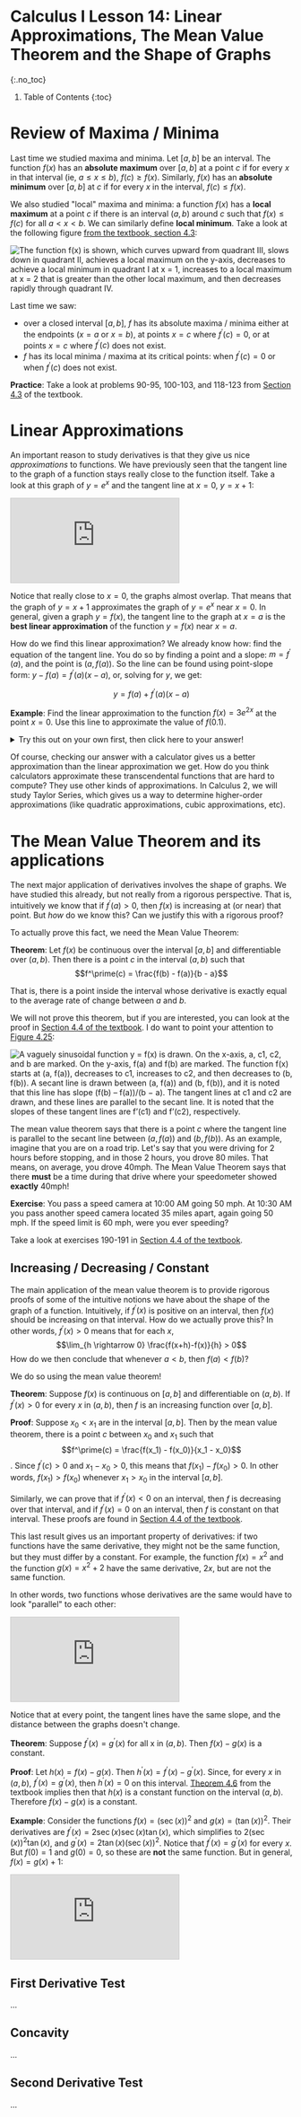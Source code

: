 # Calculus I Lesson 14: Linear Approximations, The Mean Value Theorem and the Shape of Graphs
{:.no_toc}

1. Table of Contents
{:toc}

# Review of Maxima / Minima

Last time we studied maxima and minima. Let $[a, b]$ be an interval. The function $f(x)$ has an **absolute maximum** over $[a, b]$ at a point $c$ if for every $x$ in that interval (ie, $a \leq x \leq b$), $f(c) \geq f(x)$. Similarly, $f(x)$ has an **absolute minimum** over $[a, b]$ at $c$ if for every $x$ in the interval, $f(c) \leq f(x)$.

We also studied "local" maxima and minima: a function $f(x)$ has a **local maximum** at a point $c$ if there is an interval $(a, b)$ around $c$ such that $f(x) \leq f(c)$ for all $a < x < b$. We can similarly define **local minimum**. Take a look at the following figure [from the textbook, section 4.3](https://openstax.org/books/calculus-volume-1/pages/4-3-maxima-and-minima):

<img src="https://openstax.org/resources/e585f057904f6a4921f41459177c281a6e560558" data-media-type="image/jpeg" alt="The function f(x) is shown, which curves upward from quadrant III, slows down in quadrant II, achieves a local maximum on the y-axis, decreases to achieve a local minimum in quadrant I at x = 1, increases to a local maximum at x = 2 that is greater than the other local maximum, and then decreases rapidly through quadrant IV." />

Last time we saw:

* over a closed interval $[a, b]$, $f$ has its absolute maxima / minima either at the endpoints ($x = a$ or $x = b$), at points $x = c$ where $f^\prime(c) = 0$, or at points $x = c$ where $f^\prime(c)$ does not exist.
* $f$ has its local minima / maxima at its critical points: when $f^\prime(c) = 0$ or when $f^\prime(c)$ does not exist.

**Practice**: Take a look at problems 90-95, 100-103, and 118-123 from [Section 4.3](https://openstax.org/books/calculus-volume-1/pages/4-3-maxima-and-minima) of the textbook.

# Linear Approximations

An important reason to study derivatives is that they give us nice *approximations* to functions. We have previously seen that the tangent line to the graph of a function stays really close to the function itself.  Take a look at this graph of $y = e^x$ and the tangent line at $x = 0$, $y = x + 1$:

<div class="desmos-container">
<iframe src="https://www.desmos.com/calculator/ke8yjpmngf?embed" style="border: 1px solid #ccc" frameborder=0></iframe>
</div>

Notice that really close to $x = 0$, the graphs almost overlap. That means that the graph of $y = x + 1$ approximates the graph of $y = e^x$ near $x = 0$. In general, given a graph $y = f(x)$, the tangent line to the graph at $x = a$ is the **best linear approximation** of the function $y = f(x)$ near $x = a$.

How do we find this linear approximation? We already know how: find the equation of the tangent line. You do so by finding a point and a slope: $m = f^\prime(a)$, and the point is $(a, f(a))$. So the line can be found using point-slope form: $y - f(a) = f^\prime(a) (x - a)$, or, solving for $y$, we get:

$$y = f(a) + f^\prime(a) (x - a)$$

**Example**: Find the linear approximation to the function $f(x) = 3e^{2x}$ at the point $x = 0$. Use this line to approximate the value of $f(0.1)$.

<details>
<summary>Try this out on your own first, then click here to your answer!</summary>

<p>The point is $(0, f(0))$. Since $f(0) = 3e^0 = 3$, the point is $(0, 3)$.</p>
<p>The slope of $f^\prime(0)$. So take the derivative: $f^\prime(x) = 3\cdot(2e^{2x}) = 6e^{2x}$. Then $f^\prime(0) = 6e^{0} = 6$.</p>
<p>Putting everything together, we get $y = 3 + 6(x - 0)$, or $y = 6x + 3$.</p>
<p>At $x = 0.1$, this gives us a $y$-value of $y = 6(0.1) + 3$, or $y = 3.6$</p>
<p>Checking this with a calculator, $f(0.1) \approx 3.66$, so the approximation was off by 0.04.</p>
</details>

Of course, checking our answer with a calculator gives us a better approximation than the linear approximation we get. How do you think calculators approximate these transcendental functions that are hard to compute? They use other kinds of approximations. In Calculus 2, we will study Taylor Series, which gives us a way to determine higher-order approximations (like quadratic approximations, cubic approximations, etc).

# The Mean Value Theorem and its applications

The next major application of derivatives involves the shape of graphs. We have studied this already, but not really from a rigorous perspective. That is, intuitively we know that if $f^\prime(a) > 0$, then $f(x)$ is increasing at (or near) that point. But *how* do we know this? Can we justify this with a rigorous proof?

To actually prove this fact, we need the Mean Value Theorem:

**Theorem**: Let $f(x)$ be continuous over the interval $[a, b]$ and differentiable over $(a, b)$. Then there is a point $c$ in the interval $(a, b)$ such that $$f^\prime(c) = \frac{f(b) - f(a)}{b - a}$$

That is, there is a point inside the interval whose derivative is exactly equal to the average rate of change between $a$ and $b$.

We will not prove this theorem, but if you are interested, you can look at the proof in [Section 4.4 of the textbook](https://openstax.org/books/calculus-volume-1/pages/4-4-the-mean-value-theorem). I do want to point your attention to [Figure 4.25](https://openstax.org/books/calculus-volume-1/pages/4-4-the-mean-value-theorem#CNX_Calc_Figure_04_04_005):

<img src="https://openstax.org/resources/93636db137f86180ba6563682c50d33f697d9396" data-media-type="image/jpeg" alt="A vaguely sinusoidal function y = f(x) is drawn. On the x-axis, a, c1, c2, and b are marked. On the y-axis, f(a) and f(b) are marked. The function f(x) starts at (a, f(a)), decreases to c1, increases to c2, and then decreases to (b, f(b)). A secant line is drawn between (a, f(a)) and (b, f(b)), and it is noted that this line has slope (f(b) – f(a))/(b − a). The tangent lines at c1 and c2 are drawn, and these lines are parallel to the secant line. It is noted that the slopes of these tangent lines are f’(c1) and f’(c2), respectively." />

The mean value theorem says that there is a point $c$ where the tangent line is parallel to the secant line between $(a, f(a))$ and $(b, f(b))$. As an example, imagine that you are on a road trip. Let's say that you were driving for 2 hours before stopping, and in those 2 hours, you drove 80 miles. That means, on average, you drove 40mph. The Mean Value Theorem says that there **must** be a time during that drive  where your speedometer showed **exactly** 40mph!

**Exercise**: You pass a speed camera at 10:00 AM going 50 mph. At 10:30 AM you pass another speed camera located 35 miles apart, again going 50 mph. If the speed limit is 60 mph, were you ever speeding?

Take a look at exercises 190-191 in [Section 4.4 of the textbook](https://openstax.org/books/calculus-volume-1/pages/4-4-the-mean-value-theorem).

## Increasing / Decreasing / Constant

The main application of the mean value theorem is to provide rigorous proofs of some of the intuitive notions we have about the shape of the graph of a function. Intuitively, if $f^\prime(x)$ is positive on an interval, then $f(x)$ should be increasing on that interval. How do we actually prove this? In other words, $f^\prime(x) > 0$ means that for each $x$, $$\lim_{h \rightarrow 0} \frac{f(x+h)-f(x)}{h} > 0$$ How do we then conclude that whenever $a < b$, then $f(a) < f(b)$?

We do so using the mean value theorem!

**Theorem**: Suppose $f(x)$ is continuous on $[a, b]$ and differentiable on $(a, b)$. If $f^\prime(x) > 0$ for every $x$ in $(a, b)$, then $f$ is an increasing function over $[a, b]$.

**Proof**: Suppose $x_0 < x_1$ are in the interval $[a, b]$. Then by the mean value theorem, there is a point $c$ between $x_0$ and $x_1$ such that $$f^\prime(c) = \frac{f(x_1) - f(x_0)}{x_1 - x_0}$$. Since $f^\prime(c) > 0$ and $x_1 - x_0 > 0$, this means that $f(x_1) - f(x_0) > 0$. In other words, $f(x_1) > f(x_0)$ whenever $x_1 > x_0$ in the interval $[a, b]$.

Similarly, we can prove that if $f^\prime(x) < 0$ on an interval, then $f$ is decreasing over that interval, and if $f^\prime(x) = 0$ on an interval, then $f$ is constant on that interval. These proofs are found in [Section 4.4 of the textbook](https://openstax.org/books/calculus-volume-1/pages/4-4-the-mean-value-theorem).

This last result gives us an important property of derivatives: if two functions have the same derivative, they might not be the same function, but they must differ by a constant. For example, the function $f(x) = x^2$ and the function $g(x) = x^2 + 2$ have the same derivative, $2x$, but are not the same function.

In other words, two functions whose derivatives are the same would have to look "parallel" to each other:

<div class="desmos-container">
<iframe src="https://www.desmos.com/calculator/r3jaeptvlq?embed" style="border: 1px solid #ccc" frameborder=0></iframe>
</div>

Notice that at every point, the tangent lines have the same slope, and the distance between the graphs doesn't change.

**Theorem**: Suppose $f^\prime(x) = g^\prime(x)$ for all x in $(a, b)$. Then $f(x) - g(x)$ is a constant.

**Proof**: Let $h(x) = f(x) - g(x)$. Then $h^\prime(x) = f^\prime(x) - g^\prime(x)$. Since, for every $x$ in $(a, b)$, $f^\prime(x) = g^\prime(x)$, then $h^\prime(x) = 0$ on this interval. [Theorem 4.6](https://openstax.org/books/calculus-volume-1/pages/4-4-the-mean-value-theorem#fs-id116504264570) from the textbook implies then that $h(x)$ is a constant function on the interval $(a, b)$. Therefore $f(x) - g(x)$ is a constant.

**Example**: Consider the functions $f(x) = (\sec(x))^2$ and $g(x) = (\tan(x))^2$. Their derivatives are $f^\prime(x) = 2\sec(x)\sec(x)\tan(x)$, which simplifies to $2(\sec(x))^2\tan(x)$, and $g^\prime(x) = 2\tan(x)(\sec(x))^2$. Notice that $f^\prime(x) = g^\prime(x)$ for every $x$. But $f(0) = 1$ and $g(0) = 0$, so these are **not** the same function. But in general, $f(x) = g(x) + 1$:

<div class="desmos-container">
<iframe src="https://www.desmos.com/calculator/lsmqvxgjps?embed" style="border: 1px solid #ccc" frameborder=0></iframe>
</div>

## First Derivative Test

...

## Concavity

...

## Second Derivative Test

...
